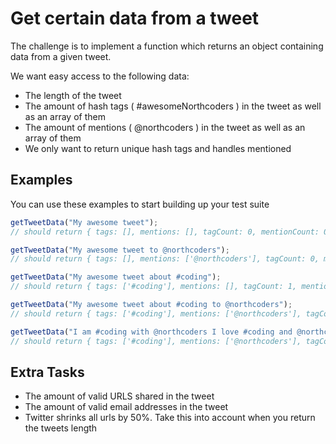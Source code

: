 # Get certain data from a tweet

The challenge is to implement a function which returns an object containing data from a given tweet.

We want easy access to the following data:

- The length of the tweet
- The amount of hash tags ( #awesomeNorthcoders ) in the tweet as well as an array of them
- The amount of mentions ( @northcoders ) in the tweet as well as an array of them
- We only want to return unique hash tags and handles mentioned

## Examples

You can use these examples to start building up your test suite

```js
getTweetData("My awesome tweet");
// should return { tags: [], mentions: [], tagCount: 0, mentionCount: 0, length: 16 }
```

```js
getTweetData("My awesome tweet to @northcoders");
// should return { tags: [], mentions: ['@northcoders'], tagCount: 0, mentionCount: 1, length: 32 }
```

```js
getTweetData("My awesome tweet about #coding");
// should return { tags: ['#coding'], mentions: [], tagCount: 1, mentionCount: 0, length: 30 }
```

```js
getTweetData("My awesome tweet about #coding to @northcoders");
// should return { tags: ['#coding'], mentions: ['@northcoders'], tagCount: 1, mentionCount: 1, length: 46 }
```

```js
getTweetData("I am #coding with @northcoders I love #coding and @northcoders");
// should return { tags: ['#coding'], mentions: ['@northcoders'], tagCount: 1, mentionCount: 1, length: 62 }
```

## Extra Tasks

- The amount of valid URLS shared in the tweet
- The amount of valid email addresses in the tweet
- Twitter shrinks all urls by 50%. Take this into account when you return the tweets length
